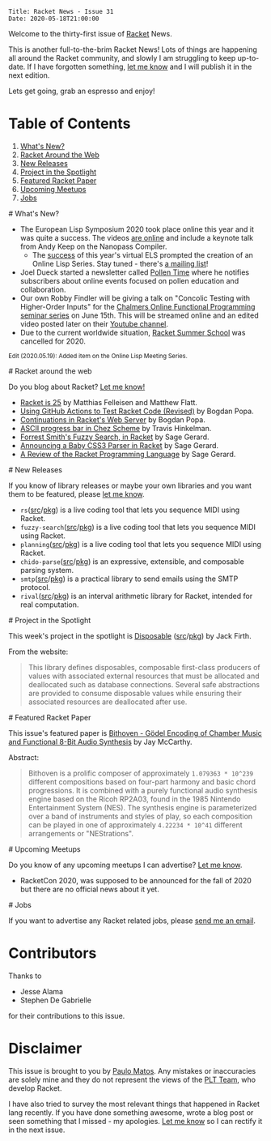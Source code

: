     Title: Racket News - Issue 31
    Date: 2020-05-18T21:00:00

Welcome to the thirty-first issue of [Racket](https://www.racket-lang.org) News. 

This is another full-to-the-brim Racket News! Lots of things are happening all around the Racket community, and slowly I am struggling to keep up-to-date. If I have forgotten something, [let me know](mailto:pmatos@linki.tools) and I will publish it in the next edition. 

Lets get going, grab an espresso and enjoy!

# Table of Contents

1. [What's New?](#whatsnew)
2. [Racket Around the Web](#aroundtheweb)
3. [New Releases](#newreleases)
4. [Project in the Spotlight](#spotlight)
5. [Featured Racket Paper](#featuredpaper)
6. [Upcoming Meetups](#meetups)
7. [Jobs](#jobs)

<div id='whatsnew'/>
# What's New?

* The European Lisp Symposium 2020 took place online this year and it was quite a success. The videos [are online](https://www.twitch.tv/elsconf/videos) and include a keynote talk from Andy Keep on the Nanopass Compiler.
    * The [success](https://www.reddit.com/r/lisp/comments/ga7kfk/online_lisp_meeting_series/) of this year's virtual ELS prompted the creation of an Online Lisp Series. Stay tuned - there's [a mailing list](https://mailman.common-lisp.net/listinfo/online-lisp-meets)!
* Joel Dueck started a newsletter called [Pollen Time](https://buttondown.email/pollentime/) where he notifies subscribers about online events focused on pollen education and collaboration.
* Our own Robby Findler will be giving a talk on "Concolic Testing with Higher-Order Inputs" for the [Chalmers Online Functional Programming seminar series](http://chalmersfp.org/) on June 15th. This will be streamed online and an edited video posted later on their [Youtube channel](https://www.youtube.com/channel/UCiGOzKde1rlvzEB7J73gvrQ).
* Due to the current worldwide situation, [Racket Summer School](https://school.racket-lang.org/index.html) was cancelled for 2020.

<small>Edit (2020.05.19): Added item on the Online Lisp Meeting Series.</small>

<div id='aroundtheweb'/>
# Racket around the web

Do you blog about Racket? [Let me know!](mailto:pmatos@linki.tools)

* [Racket is 25](https://blog.racket-lang.org/2020/05/racket-is-25.html) by Matthias Felleisen and Matthew Flatt.
* [Using GitHub Actions to Test Racket Code (Revised)](https://defn.io/2020/05/05/github-actions-for-racket-revised/) by Bogdan Popa. 
* [Continuations in Racket's Web Server](https://defn.io/2020/05/11/racket-web-server-internals/) by Bogdan Popa.
* [ASCII progress bar in Chez Scheme](https://www.travishinkelman.com/posts/ascii-progress-bar-chez-scheme/) by Travis Hinkelman.
* [Forrest Smith's Fuzzy Search, in Racket](https://sagegerard.com/fuzzy-search-package.html) by Sage Gerard.
* [Announcing a Baby CSS3 Parser in Racket](https://sagegerard.com/css3-syntax-pkg.html) by Sage Gerard.
* [A Review of the Racket Programming Language](https://sagegerard.com/racket-review.html) by Sage Gerard.

<div id='newreleases'/>
# New Releases

If you know of library releases or maybe your own libraries and you want them to be featured, please [let me know](mailto:pmatos@linki.tools).

* `rs`([src](https://github.com/mcdejonge/rs)/[pkg](https://pkgs.racket-lang.org/package/rs)) is a live coding tool that lets you sequence MIDI using Racket.
* `fuzzy-search`([src](https://github.com/mcdejonge/rs)/[pkg](https://pkgs.racket-lang.org/package/rs)) is a live coding tool that lets you sequence MIDI using Racket.
* `planning`([src](https://github.com/jackfirth/planning/tree/master)/[pkg](https://pkgs.racket-lang.org/package/planning)) is a live coding tool that lets you sequence MIDI using Racket.
* `chido-parse`([src](https://github.com/willghatch/racket-chido-parse)/[pkg](https://pkgs.racket-lang.org/package/chido-parse)) is an expressive, extensible, and composable parsing system.
* `smtp`([src](https://github.com/yanyingwang/smtp)/[pkg](https://pkgs.racket-lang.org/package/smtp)) is a practical library to send emails using the SMTP protocol.
* `rival`([src](https://github.com/herbie-fp/rival)/[pkg](https://pkgs.racket-lang.org/package/rival)) is an interval arithmetic library for Racket, intended for real computation.

<div id='spotlight'/>
# Project in the Spotlight

This week's project in the spotlight is [Disposable](https://docs.racket-lang.org/disposable/index.html) ([src](https://github.com/jackfirth/racket-disposable)/[pkg](https://pkgs.racket-lang.org/package/disposable)) by Jack Firth.

From the website:

> This library defines disposables, composable first-class producers of values with associated external resources that must be allocated and deallocated such as database connections. Several safe abstractions are provided to consume disposable values while ensuring their associated resources are deallocated after use.

<div id='featuredpaper'/>
# Featured Racket Paper

This issue's featured paper is [Bithoven - Gödel Encoding of Chamber Music and Functional 8-Bit Audio Synthesis](https://drive.google.com/open?id=1wNcFOPny1F9zdZ2CWlWCj-4vqi6W0Rn7) by Jay McCarthy.

Abstract:

> Bithoven is a prolific composer of approximately `1.079363 * 10^239` different compositions based on four-part harmony and basic chord progressions. It is combined with a purely functional audio synthesis engine based on the Ricoh RP2A03, found in the 1985 Nintendo Entertainment System (NES). The synthesis engine is parameterized over a band of instruments and styles of play, so each composition can be played in one of approximately `4.22234 * 10^41` different arrangements or "NEStrations".

<div id='meetups'/>
# Upcoming Meetups

Do you know of any upcoming meetups I can advertise? [Let me know](mailto:pmatos@linki.tools).

* RacketCon 2020, was supposed to be announced for the fall of 2020 but there are no official news about it yet. 

<div id='jobs'/>
# Jobs

If you want to advertise any Racket related jobs, please [send me an email](mailto:pmatos@linki.tools).

# Contributors

Thanks to

* Jesse Alama
* Stephen De Gabrielle

for their contributions to this issue.

# Disclaimer

This issue is brought to you by [Paulo Matos](mailto:pmatos@linki.tools). Any mistakes or inaccuracies are solely mine and
they do not represent the views of the [PLT Team](http://www.racket-lang.org/team.html), who develop Racket.

I have also tried to survey the most relevant things that happened in Racket lang recently. If you have done something awesome, wrote a blog post or seen something that I missed - my apologies. [Let me know](mailto:pmatos@linki.tools) so I can rectify it in the next issue.

